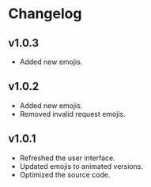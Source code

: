 # Changelog

## v1.0.3
- Added new emojis.

## v1.0.2
- Added new emojis.
- Removed invalid request emojis.

## v1.0.1
- Refreshed the user interface.
- Updated emojis to animated versions.
- Optimized the source code.
